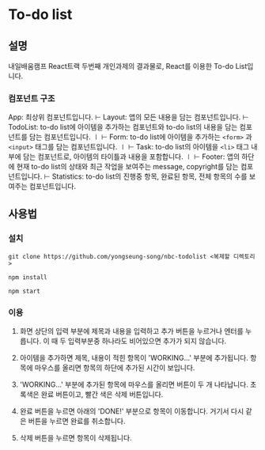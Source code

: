 # To-do list

## 설명

내일배움캠프 React트랙 두번째 개인과제의 결과물로, React를 이용한 To-do List입니다.

### 컴포넌트 구조

App: 최상위 컴포넌트입니다.
⊢ Layout: 앱의 모든 내용을 담는 컴포넌트입니다.
⊢ TodoList: to-do list에 아이템을 추가하는 컴포넌트와 to-do list의 내용을 담는 컴포넌트를 담는 컴포넌트입니다.
∣ ⊢ Form: to-do list에 아이템을 추가하는 `<form>` 과 `<input>` 태그를 담는 컴포넌트입니다.
∣ ⊢ Task: to-do list의 아이템을 `<li>` 태그 내부에 담는 컴포넌트로, 아이템의 타이틀과 내용을 포함합니다.
∣
⊢ Footer: 앱의 하단에 현재 to-do list의 상태와 최근 작업을 보여주는 message, copyright를 담는 컴포넌트입니다.
⊢ Statistics: to-do list의 진행중 항목, 완료된 항목, 전체 항목의 수를 보여주는 컴포넌트입니다.

## 사용법

### 설치

`git clone https://github.com/yongseung-song/nbc-todolist <복제할 디렉토리>`

`npm install`

`npm start`

### 이용

1. 화면 상단의 입력 부분에 제목과 내용을 입력하고 추가 버튼을 누르거나 엔터를 누릅니다. 이 때 두 입력부분중 하나라도 비어있으면 추가가 되지 않습니다.

2. 아이템을 추가하면 제목, 내용이 적힌 항목이 'WORKING...' 부분에 추가됩니다. 항목에 마우스를 올리면 항목의 하단에 추가된 시간이 보입니다.

3. 'WORKING...' 부분에 추가된 항목에 마우스를 올리면 버튼이 두 개 나타납니다. 초록색은 완료 버튼이고, 빨간 색은 삭제 버튼입니다.

4. 완료 버튼을 누르면 아래의 'DONE!' 부분으로 항목이 이동합니다. 거기서 다시 같은 버튼을 누르면 완료를 취소합니다.

5. 삭제 버튼을 누르면 항목이 삭제됩니다.
